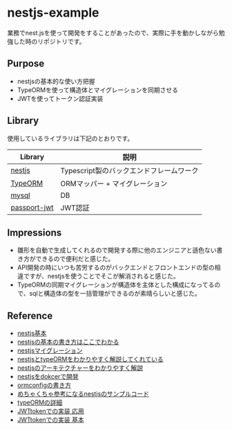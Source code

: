 # nestjs-example

業務でnest.jsを使って開発をすることがあったので、実際に手を動かしながら勉強した時のリポジトリです。

## Purpose
- nestjsの基本的な使い方把握
- TypeORMを使って構造体とマイグレーションを同期させる
- JWTを使ってトークン認証実装

## Library

使用しているライブラリは下記のとおりです。

| Library                                             | 説明                                         |
| --------------------------------------------------- | -------------------------------------------- |
| [nestjs](https://nestjs.com/)                          | Typescript製のバックエンドフレームワーク                         |
| [TypeORM](https://typeorm.io/#/)                    | ORMマッパー + マイグレーション                          |
| [mysql](https://www.mysql.com/jp/)                  | DB                                 |
| [passport-jwt](http://www.passportjs.org/packages/passport-jwt/) | JWT認証      |

## Impressions

- 雛形を自動で生成してくれるので開発する際に他のエンジニアと遜色ない書き方ができるので便利だと感じた。
- API開発の時にいつも苦労するのがバックエンドとフロントエンドの型の相違ですが、nestjsを使うことでそこが解消されると感じた。
- TypeORMの同期マイグレーションが構造体を主体とした構成になってるので、sqlと構造体の型を一括管理ができるのが素晴らしいと感じた。

## Reference

- [nestjs基本](https://qiita.com/elipmoc101/items/9b1e6b3efa62f3c2a166)
- [nestjsの基本の書き方はここでわかる](https://qiita.com/kmatae/items/5aacc8375f71105ce0e4)
- [nestjsマイグレーション](https://qiita.com/renresohasyachi/items/69357ce1d4e8e2fc4929)
- [nestjsとtypeORMをわかりやすく解説してくれている](https://qiita.com/potato4d/items/64a1f518abdfe281ce01)
- [nestjsのアーキテクチャーをわかりやすく解説](https://qiita.com/potato4d/items/aabb78fd201592352d64)
- [nestjsをdokcerで開発](https://qiita.com/Gma_Gama/items/407ad2f121f6d01a6361)
- [ormconfigの書き方](https://github.com/typeorm/typeorm/blob/master/docs/using-ormconfig.md#creating-a-new-connection-from-the-configuration-file%5D)
- [めちゃくちゃ参考になるnestjsのサンプルコード](https://github.com/pokotyan/nestjs-sample)
- [typeORMの詳細](https://www.wakuwakubank.com/posts/732-typeorm-repository/)
- [JWTtokenでの実装 応用](https://zenn.dev/uttk/articles/9095a28be1bf5d)
- [JWTtokenでの実装 基本](https://qiita.com/ci7lus/items/4b481d1ae670fba7e137)